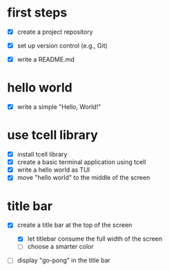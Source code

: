 # first steps

- [x] create a project repository
- [x] set up version control (e.g., Git)

- [x] write a README.md

# hello world

- [x] write a simple "Hello, World!"

# use tcell library

- [x] install tcell library
- [x] create a basic terminal application using tcell
- [x] write a hello world as TUI
- [x] move "hello world" to the middle of the screen

# title bar

- [x] create a title bar at the top of the screen
    - [x] let titlebar consume the full width of the screen
    - [ ] choose a smarter color
- [ ] display "go-pong" in the title bar



